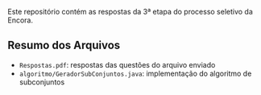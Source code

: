 
Este repositório contém as respostas da 3ª etapa do processo seletivo da Encora.

## Resumo dos Arquivos

- `Respostas.pdf`: respostas das questões do arquivo enviado
- `algoritmo/GeradorSubConjuntos.java`: implementação do algoritmo de subconjuntos
